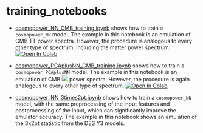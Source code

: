 # training_notebooks

- [cosmopower_NN_CMB_training.ipynb](https://github.com/alessiospuriomancini/cosmopower/blob/main/notebooks/training_notebooks/cosmopower_NN_CMB_training.ipynb) shows how to train a ``cosmopower_NN`` model. The example in this notebook is an emulation of CMB TT power spectra. However, the procedure is analogous to every other type of spectrum, including the matter power spectrum. [![Open In Colab](https://colab.research.google.com/assets/colab-badge.svg)](https://colab.research.google.com/drive/1eiDX_P0fxcuxv530xr2iceaPbY4CA5pD?usp=sharing)

- [cosmopower_PCAplusNN_CMB_training.ipynb](https://github.com/alessiospuriomancini/cosmopower/blob/main/notebooks/training_notebooks/cosmopower_PCAplusNN_CMB_training.ipynb) shows how to train a ``cosmopower_PCAplusNN`` model. The example in this notebook is an emulation of CMB <img src="https://render.githubusercontent.com/render/math?math=\phi \phi"> power spectra. However, the procedure is again analogous to every other type of spectrum. [![Open In Colab](https://colab.research.google.com/assets/colab-badge.svg)](https://colab.research.google.com/drive/1G8vABcUk9yztXYDx8bDFaNhJrtVIA5ei?usp=sharing)

- [cosmopower_NN_3times2pt.ipynb](https://github.com/alessiospuriomancini/cosmopower/blob/main/notebooks/training_notebooks/cosmopower_NN_3times2pt.ipynb) shows how to train a ``cosmopower_NN`` model, with the same preprocessing of the input features and postprocessing of the input, which can significantly improve the emulator accuracy. The example in this notebook shows an emulation of the 3x2pt statistic from the DES Y3 models.
